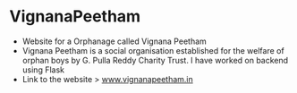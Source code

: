# VignanaPeetham
- Website for a Orphanage called Vignana Peetham
- Vignana Peetham is a social organisation established for the welfare of orphan boys by G. Pulla Reddy Charity Trust. I have worked on backend using Flask
- Link to the website > www.vignanapeetham.in
